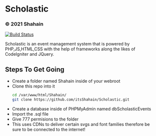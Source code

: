# Scholastic
### &copy; 2021 Shahain 

[![Build Status](https://travis-ci.org/joemccann/dillinger.svg?branch=master)](https://github.com/itsShahain/Scholastic)

Scholastic is an event management system that is powered by PHP,JS,HTML,CSS with the help of frameworks along the likes of
CodeIgniter and JQuery.

## Steps To Get Going

- Create a folder named Shahain inside of your webroot
- Clone this repo into it
    ```sh
    cd /var/www/html/Shahain/
    git clone https://github.com/itsShahain/Scholastic.git
    ```
- Create a database inside of PHPMyAdmin named dbScholasticEvents
- Import the .sql file
- Give 777 permisions to the folder
- This uses CDNs to deliver certain svgs and font families therefore be sure to be connected to the internet!